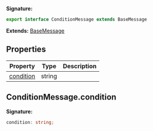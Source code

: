 <b>Signature:</b>

```typescript
export interface ConditionMessage extends BaseMessage 
```
<b>Extends:</b> [BaseMessage](./firebase-admin.messaging.basemessage.md#basemessage_interface)

## Properties

|  Property | Type | Description |
|  --- | --- | --- |
|  [condition](./firebase-admin.messaging.conditionmessage.md#conditionmessagecondition) | string |  |

## ConditionMessage.condition

<b>Signature:</b>

```typescript
condition: string;
```
